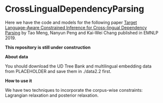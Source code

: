 # CrossLingualDependencyParsing
Here we have the code and models for the following paper
[Target Language-Aware Constrained Inference for Cross-lingual Dependency Parsing](https://arxiv.org/abs/1909.01482) by Tao Meng, Nanyun Peng and Kai-Wei Chang published in EMNLP 2019.

**This repository is still under construction**

**About data**

You should download the UD Tree Bank and multilingual embedding data from PLACEHOLDER and save them in ./data2.2 first. 

**How to use it**

We have two techniques to incorporate the corpus-wise constraints: Lagrangian relaxation and posterior relaxation. 
